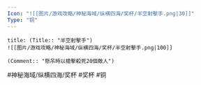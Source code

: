 ```yaml
---
Icon: "![[图片/游戏攻略/神秘海域/纵横四海/奖杯/半空射擊手.png|30]]"
Type: "铜"
---
```

```ad-common-bronze-trophy
title: (Title:: "半空射擊手")
![[图片/游戏攻略/神秘海域/纵横四海/奖杯/半空射擊手.png|100]]

(Comment:: "懸吊時以槍擊殺死20個敵人")
```

#神秘海域/纵横四海/奖杯 #奖杯 #铜
